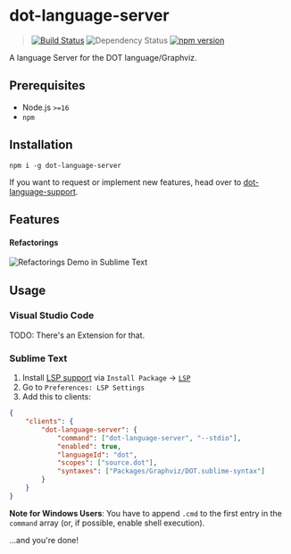 # dot-language-server
> [![Build Status](https://travis-ci.com/nikeee/dot-language-server.svg?branch=master)](https://travis-ci.com/nikeee/dot-language-server) ![Dependency Status](https://david-dm.org/nikeee/dot-language-server.svg) [![npm version](https://badge.fury.io/js/dot-language-server.svg)](https://www.npmjs.com/package/dot-language-server)

A language Server for the DOT language/Graphviz.

## Prerequisites

* Node.js `>=16`
* `npm`

## Installation

```Shell
npm i -g dot-language-server
```

If you want to request or implement new features, head over to [dot-language-support](https://github.com/nikeee/dot-language-support).

## Features
#### Refactorings
![Refactorings Demo in Sublime Text](https://raw.githubusercontent.com/nikeee/dot-language-server/master/doc/refactoring.gif)

## Usage

### Visual Studio Code

TODO: There's an Extension for that.

### Sublime Text

1.  Install [LSP support](https://github.com/tomv564/LSP) via `Install Package` -> [`LSP`](https://packagecontrol.io/packages/LSP)
2.  Go to `Preferences: LSP Settings`
3.  Add this to clients:

```JSON
{
	"clients": {
		"dot-language-server": {
			"command": ["dot-language-server", "--stdio"],
			"enabled": true,
			"languageId": "dot",
			"scopes": ["source.dot"],
			"syntaxes": ["Packages/Graphviz/DOT.sublime-syntax"]
		}
	}
}
```
**Note for Windows Users**: You have to append `.cmd` to the first entry in the `command` array (or, if possible, enable shell execution).

...and you're done!
